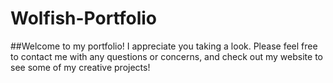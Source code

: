 # Wolfish-Portfolio

##Welcome to my portfolio! I appreciate you taking a look. Please feel free to contact me with any questions or concerns, and check out my website to see some of my creative projects!
